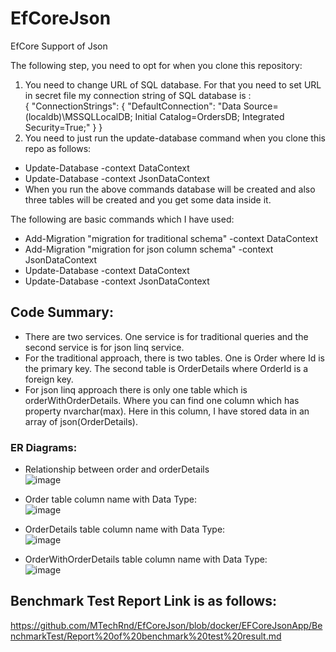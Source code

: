 # EfCoreJson
EfCore Support of Json

The following step, you need to opt for when you clone this repository:
1. You need to change URL of SQL database.
    For that you need to set URL in secret file my connection string of SQL database is : </br>
    {
      "ConnectionStrings": {
        "DefaultConnection": "Data Source= (localdb)\\MSSQLLocalDB; Initial Catalog=OrdersDB; Integrated Security=True;"
      }
    }
2. You need to just run the update-database command when you clone this repo as follows:
- Update-Database -context DataContext
- Update-Database -context JsonDataContext
- When you run the above commands database will be created and also three tables will be created and you get some data inside it.

The following are basic commands which I have used:
- Add-Migration "migration for traditional schema" -context DataContext
- Add-Migration "migration for json column schema" -context JsonDataContext
- Update-Database -context DataContext
- Update-Database -context JsonDataContext

## Code Summary:
- There are two services. One service is for traditional queries and the second service is for json linq service.
- For the traditional approach, there is two tables. One is Order where Id is the primary key. The second table is OrderDetails where OrderId is a foreign key.
- For json linq approach there is only one table which is orderWithOrderDetails. Where you can find one column which has property nvarchar(max). Here in this column, I have stored data in an array of json(OrderDetails).

### ER Diagrams:
- Relationship between order and orderDetails </br>
![image](https://github.com/MTechRnd/EfCoreJson/assets/123544692/a3f6cf41-17ea-42af-ad7c-c328bc9e2b60)</br>
- Order table column name with Data Type:</br>
![image](https://github.com/MTechRnd/EfCoreJson/assets/123544692/fc98922b-19fa-4295-9b8f-f3a6a4f94c37)

- OrderDetails table column name with Data Type:</br>
![image](https://github.com/MTechRnd/EfCoreJson/assets/123544692/52a27557-f3a5-4bd4-abf7-3adad8e020fa)</br>

- OrderWithOrderDetails table column name with Data Type: </br>
![image](https://github.com/MTechRnd/EfCoreJson/assets/123544692/c0fc7fe0-d82a-4709-8b1e-cbfb22bac9fe)

## Benchmark Test Report Link is as follows:
https://github.com/MTechRnd/EfCoreJson/blob/docker/EFCoreJsonApp/BenchmarkTest/Report%20of%20benchmark%20test%20result.md
